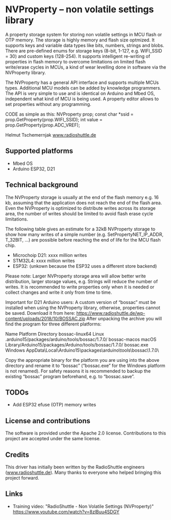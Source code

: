 # NVProperty – non volatile settings library

A property storage system for storing non volatile settings in MCU flash or OTP memory. The storage is highly memory and flash size optmized. It supports keys and variable data types like bits, numbers, strings and blobs. There are pre-defined enums for storage keys (8-bit, 1-127, e.g. WIFI_SSID = 30) and custom keys (128-254). It supports intelligent re-writing of properties in flash memory to overcome limitations on limited flash write/erase cycles in MCUs, a kind of wear levelling done in software via the NVProperty library.

The NVProperty has a general API interface and supports multiple MCUs types. Additional MCU models can be added by knowledge programmers. The API is very simple to use and is identical on Arduino and Mbed OS, independent what kind of MCU is being used. A property editor allows to set properties without any programming.

CODE as simple as this:
NVProperty prop;
const char *ssid = prop.GetProperty(prop.WIFI_SSID);
int value =  prop.GetProperty(prop.ADC_VREF);

Helmut Tschemernjak
www.radioshuttle.de

## Supported platforms
- Mbed OS
- Arduino ESP32, D21

## Technical background
The NVProperty storage is usually at the end of the flash memory e.g. 16 kb, assuming that the application does not reach the end of the flash area. Even the NVProperty is optimized to distribute writes across its storage area, the number of writes should be limited to avoid flash erase cycle limitations.

The following table gives an estimate for a 32kB NVProperty storage to show how many writes of a simple number (e.g. SetPropertyNET_IP_ADDR, T_32BIT, ...) are possible before reaching the end of life for the MCU flash chip.

- Microchoip D21:	xxxx million writes
- STM32L4:		xxxx million writes
- ESP32: 		(unkown because the ESP32 uses a different store backend) 

Please note: Larger NVProperty storage area will allow better write distribution, larger storage values, e.g. Strings will reduce the number of writes. It is recommended to write properties only when it is needed or collect changes and write it only from time to time.

Important for D21 Arduino users: A custom version of “bossac” must be installed when using the NVProperty library, otherwise, properties cannot be saved. Download it from here: https://www.radioshuttle.de/wp-content/uploads/2018/10/BOSSAC.zip
After unpacking the archive you will find the program for three different platforms:

Name	Platform	Directory
bossac-linux64	Linux	.arduino15/packages/arduino/tools/bossac/1.7.0/
bossac-macos	macOS	Library/Arduino15/packages/Arduino/tools/bossac/1.7.0/
bossac.exe	Windows	AppData\Local\Arduino15\packages\arduino\tools\bossac\1.7.0\

Copy the appropriate binary for the platform you are using into the above directory and rename it to “bossac” (“bossac.exe” for the Windows platform is not renamed). For safety reasons it is recommended to backup the existing “bossac” program beforehand, e.g. to “bossac.save”.


## TODOs
- Add ESP32 efuse (OTP) memory writes

## License and contributions

The software is provided under the Apache 2.0 license. Contributions to this project are accepted under the same license.

##  Credits
This driver has initially been written by the RadioShuttle engineers (www.radioshuttle.de). Many thanks to everyone who helped bringing this project forward.

##  Links
- Training video: "RadioShuttle - Non Volatile Settings (NVProperty)" https://www.youtube.com/watch?v=8zlBuu4SDGY
